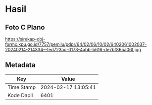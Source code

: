 # Hasil

## Foto C Plano

https://sirekap-obj-formc.kpu.go.id/7757/pemilu/pdpr/64/02/06/10/02/6402061002037-20240214-214334--fed723ac-0173-4abb-b616-de7bf865a06f.jpg


## Metadata

| Key        | Value               |
| ---------- | ------------------- |
| Time Stamp | 2024-02-17 13:05:41 |
| Kode Dapil | 6401                |



